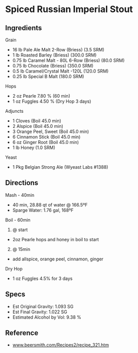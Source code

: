 # Spiced Russian Imperial Stout

## Ingredients
Grain
* 16 lb Pale Ale Malt 2-Row (Briess) (3.5 SRM)
* 1 lb Roasted Barley (Briess) (300.0 SRM)
* 0.75 lb Caramel Malt - 80L 6-Row (Briess) (80.0 SRM)
* 0.75 lb Chocolate (Briess) (350.0 SRM)
* 0.5 lb Caramel/Crystal Malt -120L (120.0 SRM)
* 0.25 lb Special B Malt (180.0 SRM)

Hops
* 2 oz Pearle 7.80 % (60 min)
* 1 oz Fuggles 4.50 % (Dry Hop 3 days)

Adjuncts
* 1 Cloves (Boil 45.0 min)
* 2 Alspice (Boil 45.0 min)
* 3 Orange Peel, Sweet (Boil 45.0 min)
* 6 Cinnamon Stick (Boil 45.0 min)
* 6 oz Ginger Root (Boil 45.0 min)
* 1 lb Honey (1.0 SRM)

Yeast
* 1 Pkg Belgian Strong Ale (Wyeast Labs #1388)

## Directions
Mash - 40min
* 40 min, 28.88 qt of water @ 166.5ºF
* Sparge Water: 1.76 gal, 168ºF

Boil - 60min
1. @ start
  * 2oz Pearle hops and honey in boil to start
2. @ 15min
  * add allspice, orange peel, cinnamon, ginger

Dry Hop
* 1 oz Fuggles 4.5% for 3 days

## Specs
* Est Original Gravity: 1.093 SG
* Est Final Gravity: 1.022 SG
* Estimated Alcohol by Vol: 9.38 % 

## Reference
* www.beersmith.com/Recipes2/recipe_321.htm
